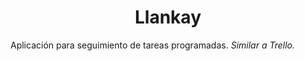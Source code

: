 <h1 style="text-align: center;">Llankay</h1>

Aplicación para seguimiento de tareas programadas. *Similar a Trello.*